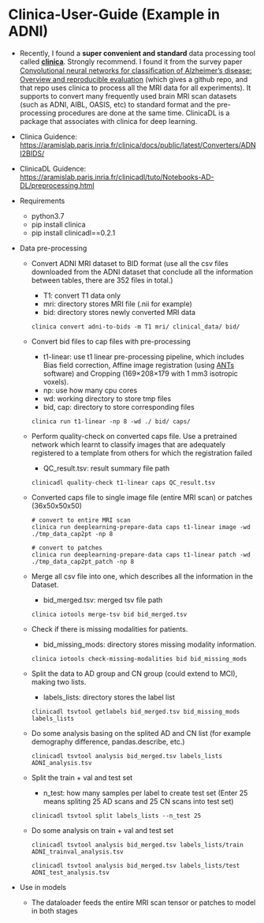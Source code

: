 # Clinica-User-Guide (Example in ADNI)

* Recently, I found a **super convenient and standard** data processing tool called **[clinica](https://aramislab.paris.inria.fr/clinica/docs/public/latest/)**. Strongly recommend. I found it from the survey paper [Convolutional neural networks for classiﬁcation of Alzheimer’s disease: Overview and reproducible evaluation](https://arxiv.org/abs/1904.07773) (which gives a github repo, and that repo uses clinica to process all the MRI data for all experiments). It supports to convert many frequently used brain MRI scan datasets (such as ADNI, AIBL, OASIS, etc) to standard format and the pre-processing procedures are done at the same time. ClinicaDL is a package that associates with clinica for deep learning. 

* Clinica Guidence: https://aramislab.paris.inria.fr/clinica/docs/public/latest/Converters/ADNI2BIDS/

* ClinicaDL Guidence: https://aramislab.paris.inria.fr/clinicadl/tuto/Notebooks-AD-DL/preprocessing.html


* Requirements

  * python3.7
  * pip install clinica
  * pip install clinicadl==0.2.1

* Data pre-processing
   
  * Convert ADNI MRI dataset to BID format (use all the csv files downloaded from the ADNI dataset that conclude all the information between tables, there are 352 files in total.)

     * T1: convert T1 data only
     * mri: directory stores MRI file (.nii for example)
     * bid: directory stores newly converted MRI data

     ```
     clinica convert adni-to-bids -m T1 mri/ clinical_data/ bid/
     ```

   * Convert bid files to cap files with pre-processing

      * t1-linear: use t1 linear pre-processing pipeline, which includes Bias field correction, Affine image registration (using [ANTs](http://stnava.github.io/ANTs/) software) and Cropping (169×208×179 with 1 mm3 isotropic voxels). 
      * np: use how many cpu cores
      * wd: working directory to store tmp files
      * bid, cap: directory to store corresponding files

     ```
     clinica run t1-linear -np 8 -wd ./ bid/ caps/
     ```

   * Perform quality-check on converted caps file. Use a pretrained network which learnt to classify images that are adequately registered to a template from others for which the registration failed 
     * QC_result.tsv: result summary file path
  
     ```
     clinicadl quality-check t1-linear caps QC_result.tsv
     ```

   * Converted caps file to single image file (entire MRI scan) or patches (36x50x50x50)

     ```
     # convert to entire MRI scan
     clinica run deeplearning-prepare-data caps t1-linear image -wd ./tmp_data_cap2pt -np 8

     # convert to patches
     clinica run deeplearning-prepare-data caps t1-linear patch -wd ./tmp_data_cap2pt_patch -np 8
     ```

   * Merge all csv file into one, which describes all the information in the Dataset.

     * bid_merged.tsv: merged tsv file path
  
     ```
     clinica iotools merge-tsv bid bid_merged.tsv
     ```

   * Check if there is missing modalities for patients.
     
     * bid_missing_mods: directory stores missing modality information.


     ```
     clinica iotools check-missing-modalities bid bid_missing_mods
     ```

   * Split the data to AD group and CN group (could extend to MCI), making two lists.
     *  labels_lists: directory stores the label list

     ```
     clinicadl tsvtool getlabels bid_merged.tsv bid_missing_mods labels_lists
     ```

   * Do some analysis basing on the splited AD and CN list (for example demography difference, pandas.describe, etc.)

     ```
     clinicadl tsvtool analysis bid_merged.tsv labels_lists ADNI_analysis.tsv
     ```

   * Split the train + val and test set
     *  n_test: how many samples per label to create test set (Enter 25 means spliting 25 AD scans and 25 CN scans into test set)
     
     ```
     clinicadl tsvtool split labels_lists --n_test 25
     ```

   * Do some analysis on train + val and test set
     ```
     clinicadl tsvtool analysis bid_merged.tsv labels_lists/train ADNI_trainval_analysis.tsv

     clinicadl tsvtool analysis bid_merged.tsv labels_lists/test ADNI_test_analysis.tsv
     ```

* Use in models
   * The dataloader feeds the entire MRI scan tensor or patches to model in both stages
